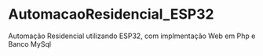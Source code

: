 # AutomacaoResidencial_ESP32
Automação Residencial utilizando ESP32, com implmentação Web em Php e Banco MySql
